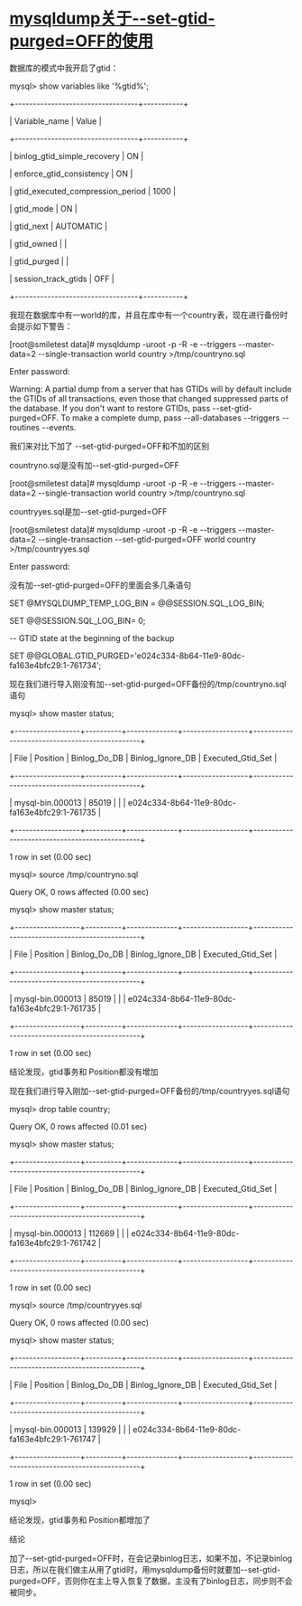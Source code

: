 # [mysqldump关于--set-gtid-purged=OFF的使用](https://www.cnblogs.com/--smile/p/11464687.html)

数据库的模式中我开启了gtid：

mysql> show variables like '%gtid%';

+----------------------------------+-----------+

| Variable_name                    | Value     |

+----------------------------------+-----------+

| binlog_gtid_simple_recovery      | ON        |

| enforce_gtid_consistency         | ON        |

| gtid_executed_compression_period | 1000      |

| gtid_mode                        | ON        |

| gtid_next                        | AUTOMATIC |

| gtid_owned                       |           |

| gtid_purged                      |           |

| session_track_gtids              | OFF       |

+----------------------------------+-----------+

我现在数据库中有一world的库，并且在库中有一个country表，现在进行备份时会提示如下警告：

[root@smiletest data]# mysqldump -uroot -p -R -e --triggers  --master-data=2 --single-transaction  world country >/tmp/countryno.sql

Enter password: 

Warning: A partial dump from a server that has GTIDs will by default include the GTIDs of all transactions, even those that changed suppressed parts of the database. If you don't want to restore GTIDs, pass --set-gtid-purged=OFF. To make a complete dump, pass --all-databases --triggers --routines --events.

我们来对比下加了 --set-gtid-purged=OFF和不加的区别

countryno.sql是没有加--set-gtid-purged=OFF

[root@smiletest data]# mysqldump -uroot -p -R -e --triggers  --master-data=2 --single-transaction  world country >/tmp/countryno.sql

countryyes.sql是加--set-gtid-purged=OFF

[root@smiletest data]# mysqldump -uroot -p -R -e --triggers  --master-data=2 --single-transaction   --set-gtid-purged=OFF world country >/tmp/countryyes.sql

Enter password: 

没有加--set-gtid-purged=OFF的里面会多几条语句

SET @MYSQLDUMP_TEMP_LOG_BIN = @@SESSION.SQL_LOG_BIN;

SET @@SESSION.SQL_LOG_BIN= 0;

-- GTID state at the beginning of the backup 

SET @@GLOBAL.GTID_PURGED='e024c334-8b64-11e9-80dc-fa163e4bfc29:1-761734';

现在我们进行导入刚没有加--set-gtid-purged=OFF备份的/tmp/countryno.sql语句

mysql> show master status;

+------------------+----------+--------------+------------------+-----------------------------------------------+

| File             | Position | Binlog_Do_DB | Binlog_Ignore_DB | Executed_Gtid_Set                             |

+------------------+----------+--------------+------------------+-----------------------------------------------+

| mysql-bin.000013 |    85019 |              |                  | e024c334-8b64-11e9-80dc-fa163e4bfc29:1-761735 |

+------------------+----------+--------------+------------------+-----------------------------------------------+

1 row in set (0.00 sec)

mysql> source /tmp/countryno.sql

Query OK, 0 rows affected (0.00 sec)

mysql> show master status;

+------------------+----------+--------------+------------------+-----------------------------------------------+

| File             | Position | Binlog_Do_DB | Binlog_Ignore_DB | Executed_Gtid_Set                             |

+------------------+----------+--------------+------------------+-----------------------------------------------+

| mysql-bin.000013 |    85019 |              |                  | e024c334-8b64-11e9-80dc-fa163e4bfc29:1-761735 |

+------------------+----------+--------------+------------------+-----------------------------------------------+

1 row in set (0.00 sec)

结论发现，gtid事务和 Position都没有增加

现在我们进行导入刚加--set-gtid-purged=OFF备份的/tmp/countryyes.sql语句

mysql> drop table country;

Query OK, 0 rows affected (0.01 sec)

mysql> show master status;

+------------------+----------+--------------+------------------+-----------------------------------------------+

| File             | Position | Binlog_Do_DB | Binlog_Ignore_DB | Executed_Gtid_Set                             |

+------------------+----------+--------------+------------------+-----------------------------------------------+

| mysql-bin.000013 |   112669 |              |                  | e024c334-8b64-11e9-80dc-fa163e4bfc29:1-761742 |

+------------------+----------+--------------+------------------+-----------------------------------------------+

1 row in set (0.00 sec)

mysql> source /tmp/countryyes.sql

Query OK, 0 rows affected (0.00 sec)

mysql> show master status;

+------------------+----------+--------------+------------------+-----------------------------------------------+

| File             | Position | Binlog_Do_DB | Binlog_Ignore_DB | Executed_Gtid_Set                             |

+------------------+----------+--------------+------------------+-----------------------------------------------+

| mysql-bin.000013 |   139929 |              |                  | e024c334-8b64-11e9-80dc-fa163e4bfc29:1-761747 |

+------------------+----------+--------------+------------------+-----------------------------------------------+

1 row in set (0.00 sec)

mysql> 

结论发现，gtid事务和 Position都增加了

结论

加了--set-gtid-purged=OFF时，在会记录binlog日志，如果不加，不记录binlog日志，所以在我们做主从用了gtid时，用mysqldump备份时就要加--set-gtid-purged=OFF，否则你在主上导入恢复了数据，主没有了binlog日志，同步则不会被同步。